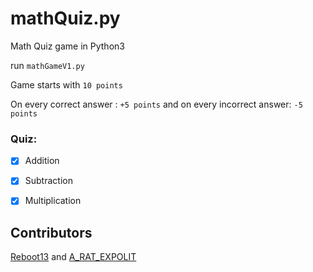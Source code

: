 # mathQuiz.py
Math Quiz game in Python3

run `mathGameV1.py`

Game starts with `10 points`

On every correct answer : `+5 points` and on every incorrect answer: `-5 points`

### Quiz: 

- [x] Addition
- [x] Subtraction
- [x] Multiplication


## Contributors

[Reboot13](https://github.com/reboot13-git) and [A_RAT_EXPOLIT](https://github.com/a-rat-exploit)
